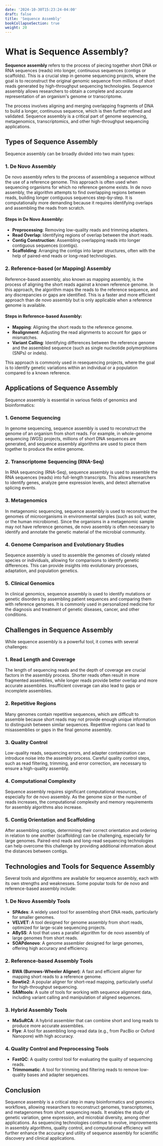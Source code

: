 ```yaml
---
date: '2024-10-30T15:23:24-04:00'
draft: false
title: 'Sequence Assembly'
bookCollapseSection: true
weight: 20
---
```


# What is Sequence Assembly?

**Sequence assembly** refers to the process of piecing together short DNA or RNA sequences (reads) into longer, continuous sequences (contigs or scaffolds). This is a crucial step in genome sequencing projects, where the goal is to reconstruct the original genomic sequence from millions of short reads generated by high-throughput sequencing technologies. Sequence assembly allows researchers to obtain a complete and accurate representation of an organism's genome or transcriptome.

The process involves aligning and merging overlapping fragments of DNA to build a longer, continuous sequence, which is then further refined and validated. Sequence assembly is a critical part of genome sequencing, metagenomics, transcriptomics, and other high-throughput sequencing applications.

## Types of Sequence Assembly

Sequence assembly can be broadly divided into two main types:

### 1. **De Novo Assembly**
De novo assembly refers to the process of assembling a sequence without the use of a reference genome. This approach is often used when sequencing organisms for which no reference genome exists. In de novo assembly, the algorithm attempts to find overlapping regions between reads, building longer contiguous sequences step-by-step. It is computationally more demanding because it requires identifying overlaps and assembling the reads from scratch.

#### Steps in De Novo Assembly:
- **Preprocessing**: Removing low-quality reads and trimming adapters.
- **Read Overlap**: Identifying regions of overlap between the short reads.
- **Contig Construction**: Assembling overlapping reads into longer contiguous sequences (contigs).
- **Scaffolding**: Arranging the contigs into larger structures, often with the help of paired-end reads or long-read technologies.

### 2. **Reference-based (or Mapping) Assembly**
Reference-based assembly, also known as mapping assembly, is the process of aligning the short reads against a known reference genome. In this approach, the algorithm maps the reads to the reference sequence, and any discrepancies or gaps are identified. This is a faster and more efficient approach than de novo assembly but is only applicable when a reference genome is available.

#### Steps in Reference-based Assembly:
- **Mapping**: Aligning the short reads to the reference genome.
- **Realignment**: Adjusting the read alignments to account for gaps or mismatches.
- **Variant Calling**: Identifying differences between the reference genome and the assembled sequence (such as single nucleotide polymorphisms (SNPs) or indels).
  
This approach is commonly used in resequencing projects, where the goal is to identify genetic variations within an individual or a population compared to a known reference.

## Applications of Sequence Assembly

Sequence assembly is essential in various fields of genomics and bioinformatics:

### 1. **Genome Sequencing**
In genome sequencing, sequence assembly is used to reconstruct the genome of an organism from short reads. For example, in whole-genome sequencing (WGS) projects, millions of short DNA sequences are generated, and sequence assembly algorithms are used to piece them together to produce the entire genome.

### 2. **Transcriptome Sequencing (RNA-Seq)**
In RNA sequencing (RNA-Seq), sequence assembly is used to assemble the RNA sequences (reads) into full-length transcripts. This allows researchers to identify genes, analyze gene expression levels, and detect alternative splicing events.

### 3. **Metagenomics**
In metagenomic sequencing, sequence assembly is used to reconstruct the genomes of microorganisms in environmental samples (such as soil, water, or the human microbiome). Since the organisms in a metagenomic sample may not have reference genomes, de novo assembly is often necessary to identify and annotate the genetic material of the microbial community.

### 4. **Genome Comparison and Evolutionary Studies**
Sequence assembly is used to assemble the genomes of closely related species or individuals, allowing for comparisons to identify genetic differences. This can provide insights into evolutionary processes, adaptation, and population genetics.

### 5. **Clinical Genomics**
In clinical genomics, sequence assembly is used to identify mutations or genetic disorders by assembling patient sequences and comparing them with reference genomes. It is commonly used in personalized medicine for the diagnosis and treatment of genetic diseases, cancer, and other conditions.

## Challenges in Sequence Assembly

While sequence assembly is a powerful tool, it comes with several challenges:

### 1. **Read Length and Coverage**
The length of sequencing reads and the depth of coverage are crucial factors in the assembly process. Shorter reads often result in more fragmented assemblies, while longer reads provide better overlap and more accurate assemblies. Insufficient coverage can also lead to gaps or incomplete assemblies.

### 2. **Repetitive Regions**
Many genomes contain repetitive sequences, which are difficult to assemble because short reads may not provide enough unique information to distinguish between similar sequences. Repetitive regions can lead to misassemblies or gaps in the final genome assembly.

### 3. **Quality Control**
Low-quality reads, sequencing errors, and adapter contamination can introduce noise into the assembly process. Careful quality control steps, such as read filtering, trimming, and error correction, are necessary to ensure a high-quality assembly.

### 4. **Computational Complexity**
Sequence assembly requires significant computational resources, especially for de novo assembly. As the genome size or the number of reads increases, the computational complexity and memory requirements for assembly algorithms also increase.

### 5. **Contig Orientation and Scaffolding**
After assembling contigs, determining their correct orientation and ordering in relation to one another (scaffolding) can be challenging, especially for large genomes. Paired-end reads and long-read sequencing technologies can help overcome this challenge by providing additional information about the distances between contigs.

## Technologies and Tools for Sequence Assembly

Several tools and algorithms are available for sequence assembly, each with its own strengths and weaknesses. Some popular tools for de novo and reference-based assembly include:

### 1. **De Novo Assembly Tools**
- **SPAdes**: A widely used tool for assembling short DNA reads, particularly for smaller genomes.
- **VELVET**: A tool designed for genome assembly from short reads, optimized for large-scale sequencing projects.
- **ABySS**: A tool that uses a parallel algorithm for de novo assembly of large genomes from short reads.
- **SOAPdenovo**: A genome assembler designed for large genomes, offering high accuracy and efficiency.

### 2. **Reference-based Assembly Tools**
- **BWA (Burrows-Wheeler Aligner)**: A fast and efficient aligner for mapping short reads to a reference genome.
- **Bowtie2**: A popular aligner for short-read mapping, particularly useful for high-throughput sequencing.
- **SAMtools**: A suite of tools for working with sequence alignment data, including variant calling and manipulation of aligned sequences.

### 3. **Hybrid Assembly Tools**
- **MaSuRCA**: A hybrid assembler that can combine short and long reads to produce more accurate assemblies.
- **Flye**: A tool for assembling long-read data (e.g., from PacBio or Oxford Nanopore) with high accuracy.

### 4. **Quality Control and Preprocessing Tools**
- **FastQC**: A quality control tool for evaluating the quality of sequencing reads.
- **Trimmomatic**: A tool for trimming and filtering reads to remove low-quality bases and adapter sequences.

## Conclusion

Sequence assembly is a critical step in many bioinformatics and genomics workflows, allowing researchers to reconstruct genomes, transcriptomes, and metagenomes from short sequencing reads. It enables the study of genetic variation, gene expression, and microbial diversity, among other applications. As sequencing technologies continue to evolve, improvements in assembly algorithms, quality control, and computational efficiency will further enhance the accuracy and utility of sequence assembly for scientific discovery and clinical applications.

